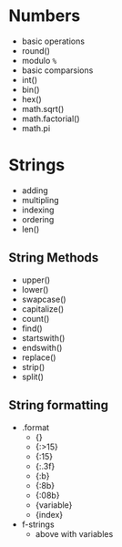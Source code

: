 # Numbers

- basic operations
- round()
- modulo `%`
- basic comparsions
- int()
- bin()
- hex()
- math.sqrt()
- math.factorial()
- math.pi

# Strings

- adding
- multipling
- indexing
- ordering
- len()

## String Methods

- upper()
- lower()
- swapcase()
- capitalize()
- count()
- find()
- startswith()
- endswith()
- replace()
- strip()
- split()

## String formatting

- .format
  - {}
  - {:>15}
  - {:15}
  - {:.3f}
  - {:b}
  - {:8b}
  - {:08b}
  - {variable}
  - {index}
- f-strings
  - above with variables
